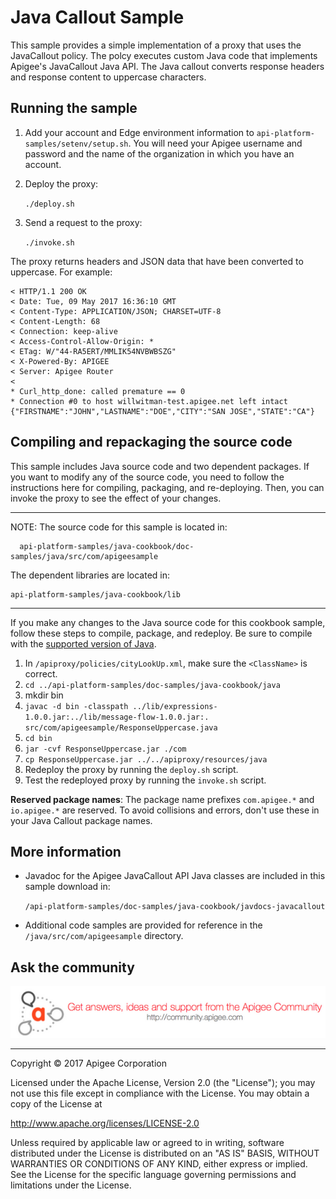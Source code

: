 # Java Callout Sample

This sample provides a simple implementation of a proxy that uses the JavaCallout policy. The polcy executes custom Java code that implements Apigee's JavaCallout Java API. The Java callout converts response headers and response content to uppercase characters.  

## Running the sample
1. Add your account and Edge environment information to `api-platform-samples/setenv/setup.sh`. You will need your Apigee username and password and the name of the organization in which you have an account. 
2. Deploy the proxy:

    `./deploy.sh`

3. Send a request to the proxy:

    `./invoke.sh`
	
The proxy returns headers and JSON data that have been converted to uppercase. For example:

```
< HTTP/1.1 200 OK
< Date: Tue, 09 May 2017 16:36:10 GMT
< Content-Type: APPLICATION/JSON; CHARSET=UTF-8
< Content-Length: 68
< Connection: keep-alive
< Access-Control-Allow-Origin: *
< ETag: W/"44-RA5ERT/MMLIK54NVBWBSZG"
< X-Powered-By: APIGEE
< Server: Apigee Router
<
* Curl_http_done: called premature == 0
* Connection #0 to host willwitman-test.apigee.net left intact
{"FIRSTNAME":"JOHN","LASTNAME":"DOE","CITY":"SAN JOSE","STATE":"CA"}
```


## Compiling and repackaging the source code

This sample includes Java source code and two dependent packages. If you want to modify
any of the source code, you need to follow the instructions here for compiling, packaging,
and re-deploying. Then, you can invoke the proxy to see the effect of your changes.  

----------------------------------------------------------------------------------------
NOTE: The source code for this sample is located in:

      api-platform-samples/java-cookbook/doc-samples/java/src/com/apigeesample

The dependent libraries are located in:

    api-platform-samples/java-cookbook/lib
----------------------------------------------------------------------------------------

If you make any changes to the Java source code for this cookbook sample, follow these
steps to compile, package, and redeploy. Be sure to compile with the [supported version of Java](http://apigee.com/docs/api-services/reference/supported-software).

 1. In `/apiproxy/policies/cityLookUp.xml`, make sure the `<ClassName>` is correct.
 2. `cd ../api-platform-samples/doc-samples/java-cookbook/java`
 3. mkdir bin
 4.  `javac -d bin -classpath ../lib/expressions-1.0.0.jar:../lib/message-flow-1.0.0.jar:. src/com/apigeesample/ResponseUppercase.java`
 5. `cd bin`
 6. `jar -cvf ResponseUppercase.jar ./com`
 7. `cp ResponseUppercase.jar ../../apiproxy/resources/java`
 8. Redeploy the proxy by running the `deploy.sh` script.
 9. Test the redeployed proxy by running the `invoke.sh` script.

**Reserved package names**: The package name prefixes `com.apigee.*` and `io.apigee.*` are reserved. To avoid collisions and errors, don't use these in your Java Callout package names.

## More information
- Javadoc for the Apigee JavaCallout API Java classes are included in this sample download in:

    `/api-platform-samples/doc-samples/java-cookbook/javdocs-javacallout`

- Additional code samples are provided for reference in the `/java/src/com/apigeesample` directory.


## Ask the community

[![alt text](../../images/apigee-community.png "Apigee Community is a great place to ask questions and find answers about developing API proxies. ")](https://community.apigee.com?via=github)

---

Copyright © 2017 Apigee Corporation

Licensed under the Apache License, Version 2.0 (the "License"); you may not use
this file except in compliance with the License. You may obtain a copy
of the License at

http://www.apache.org/licenses/LICENSE-2.0

Unless required by applicable law or agreed to in writing, software
distributed under the License is distributed on an "AS IS" BASIS,
WITHOUT WARRANTIES OR CONDITIONS OF ANY KIND, either express or implied.
See the License for the specific language governing permissions and
limitations under the License.